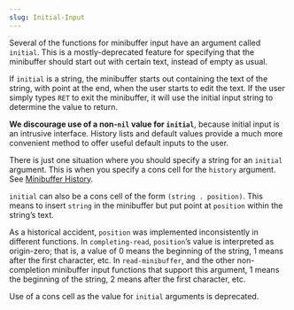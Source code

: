 ```yaml
---
slug: Initial-Input
---
```


Several of the functions for minibuffer input have an argument called `initial`. This is a mostly-deprecated feature for specifying that the minibuffer should start out with certain text, instead of empty as usual.

If `initial` is a string, the minibuffer starts out containing the text of the string, with point at the end, when the user starts to edit the text. If the user simply types `RET` to exit the minibuffer, it will use the initial input string to determine the value to return.

**We discourage use of a non-`nil` value for `initial`**, because initial input is an intrusive interface. History lists and default values provide a much more convenient method to offer useful default inputs to the user.

There is just one situation where you should specify a string for an `initial` argument. This is when you specify a cons cell for the `history` argument. See [Minibuffer History](Minibuffer-History).

`initial` can also be a cons cell of the form `(string . position)`. This means to insert `string` in the minibuffer but put point at `position` within the string’s text.

As a historical accident, `position` was implemented inconsistently in different functions. In `completing-read`, `position`’s value is interpreted as origin-zero; that is, a value of 0 means the beginning of the string, 1 means after the first character, etc. In `read-minibuffer`, and the other non-completion minibuffer input functions that support this argument, 1 means the beginning of the string, 2 means after the first character, etc.

Use of a cons cell as the value for `initial` arguments is deprecated.
